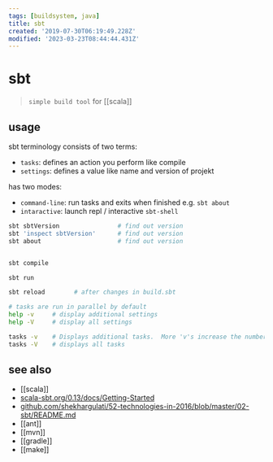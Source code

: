 ```yaml
---
tags: [buildsystem, java]
title: sbt
created: '2019-07-30T06:19:49.228Z'
modified: '2023-03-23T08:44:44.431Z'
---
```


# sbt

> `simple build tool` for [[scala]]

## usage

sbt terminology consists of two terms:

- `tasks`: defines an action you perform like compile
- `settings`: defines a value like name and version of projekt

has two modes:
- `command-line`: run tasks and exits when finished e.g. `sbt about`
- `intaractive`: launch repl / interactive `sbt-shell`

```sh
sbt sbtVersion                # find out version
sbt 'inspect sbtVersion'      # find out version
sbt about                     # find out version


sbt compile

sbt run

sbt reload        # after changes in build.sbt
```

```sh
# tasks are run in parallel by default
help -v     # display additional settings
help -V     # display all settings

tasks -v    # Displays additional tasks.  More 'v's increase the number of tasks displayed.
tasks -V    # displays all tasks
```

## see also

- [[scala]]
- [scala-sbt.org/0.13/docs/Getting-Started](http://www.scala-sbt.org/0.13/docs/Getting-Started.html)
- [github.com/shekhargulati/52-technologies-in-2016/blob/master/02-sbt/README.md](https://github.com/shekhargulati/52-technologies-in-2016/blob/master/02-sbt/README.md)
- [[ant]] 
- [[mvn]] 
- [[gradle]]
- [[make]]

